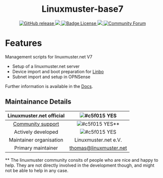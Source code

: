 <h1 align="center">
    Linuxmuster-base7
</h1>

<p align="center">
    <a href="https://github.com/linuxmuster/linuxmuster-base7/releases/latest">
        <img src="https://img.shields.io/github/v/release/linuxmuster/linuxmuster-base7?logo=github&logoColor=white" alt="GitHub release"/>
    </a>
    <a href="https://codeclimate.com/github/linuxmuster/linuxmuster-base7/maintainability">
        <img src="https://api.codeclimate.com/v1/badges/ebf664bd4f09aa90c360/maintainability" />
    </a>
    <a href="https://raw.githubusercontent.com/linuxmuster/linuxmuster-base7/master/LICENSE"> 
        <img src="https://img.shields.io/github/license/linuxmuster/linuxmuster-base7?label=License" alt="Badge License" />
    </a>
    <a href="https://github.com/linuxmuster/linuxmuster-base7/actions/workflows/release.yml">
        <img src="https://github.com/linuxmuster/linuxmuster-base7/actions/workflows/release.yml/badge.svg" />
    </a>
    <a href="https://ask.linuxmuster.net">
        <img src="https://img.shields.io/discourse/users?logo=discourse&logoColor=white&server=https%3A%2F%2Fask.linuxmuster.net" alt="Community Forum"/>
    </a>
</p>

# Features
Management scripts for linuxmuster.net V7
- Setup of a linuxmuster.net server
- Device import and boot preparation for [Linbo](https://github.com/linuxmuster/linuxmuster-linbo7)
- Subnet import and setup in OPNSense

Further information is available in the [Docs](https://docs.linuxmuster.net/de/latest/).

## Maintainance Details
    
Linuxmuster.net official | ![#c5f015](https://via.placeholder.com/15/c5f015/000000?text=+)  YES
:---: | :---: 
[Community support](https://ask.linuxmuster.net) | ![#c5f015](https://via.placeholder.com/15/c5f015/000000?text=+)  YES**
Actively developed | ![#c5f015](https://via.placeholder.com/15/c5f015/000000?text=+)  YES
Maintainer organisation |  Linuxmuster.net e.V.  
Primary maintainer | thomas@linuxmuster.net  
  
** The linuxmuster community consits of people who are nice and happy to help. They are not directly involved in the development though, and might not be able to help in any case.
